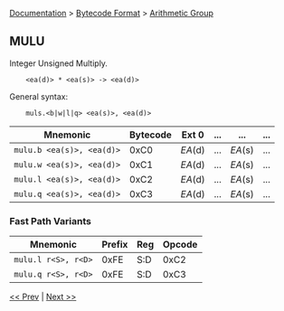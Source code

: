 [Documentation](../../README.md) > [Bytecode Format](../README.md) > [Arithmetic Group](../InstructionsArithmetic.md)

## MULU

Integer Unsigned Multiply.

        <ea(d)> * <ea(s)> -> <ea(d)>

General syntax:

        muls.<b|w|l|q> <ea(s)>, <ea(d)>

| Mnemonic | Bytecode | Ext 0 | ... | ... | ... |
| - | - | - | - | - | - |
| `mulu.b <ea(s)>, <ea(d)>` | 0xC0 | *EA*(d) | ... | *EA*(s) | ... |
| `mulu.w <ea(s)>, <ea(d)>` | 0xC1 | *EA*(d) | ... | *EA*(s) | ... |
| `mulu.l <ea(s)>, <ea(d)>` | 0xC2 | *EA*(d) | ... | *EA*(s) | ... |
| `mulu.q <ea(s)>, <ea(d)>` | 0xC3 | *EA*(d) | ... | *EA*(s) | ... |

### Fast Path Variants

| Mnemonic | Prefix | Reg | Opcode |
| - | - | - | - |
| `mulu.l r<S>, r<D>` | 0xFE | S:D | 0xC2 |
| `mulu.q r<S>, r<D>` | 0xFE | S:D | 0xC3 |

[<< Prev](./a_09.md) | [Next >>](./a_11.md)
